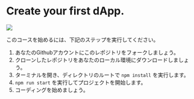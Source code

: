 # Create your first dApp.

![](https://i.imgur.com/L0PUDad.png)

このコースを始めるには、下記のステップを実行してください。

1. あなたのGithubアカウントにこのレポジトリをフォークしましょう。
2. クローンしたレポジトリをあなたのローカル環境にダウンロードしましょう。
3. ターミナルを開き、ディレクトリのルートで `npm install` を実行します。
2. `npm run start` を実行してプロジェクトを開始します。
3. コーディングを始めましょう。
